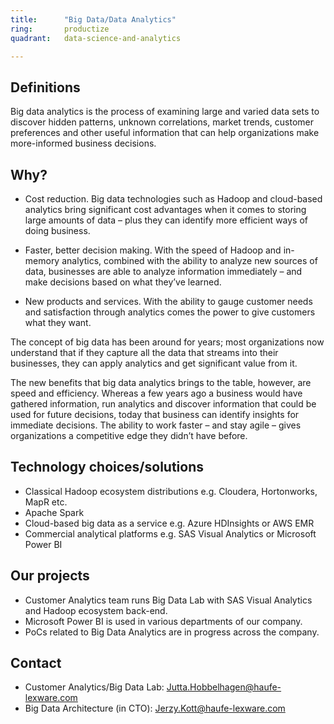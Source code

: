 ```yaml
---
title:      "Big Data/Data Analytics"
ring:       productize
quadrant:   data-science-and-analytics

---
```


## Definitions ##

Big data analytics is the process of examining large and varied data sets to discover hidden patterns, unknown correlations, market trends, customer preferences and other useful information that can help organizations make more-informed business decisions.

## Why? ##

- Cost reduction. Big data technologies such as Hadoop and cloud-based analytics bring significant cost advantages when it comes to storing large amounts of data – plus they can identify more efficient ways of doing business.

- Faster, better decision making. With the speed of Hadoop and in-memory analytics, combined with the ability to analyze new sources of data, businesses are able to analyze information immediately – and make decisions based on what they’ve learned.

- New products and services. With the ability to gauge customer needs and satisfaction through analytics comes the power to give customers what they want. 

The concept of big data has been around for years; most organizations now understand that if they capture all the data that streams into their businesses, they can apply analytics and get significant value from it. 

The new benefits that big data analytics brings to the table, however, are speed and efficiency. Whereas a few years ago a business would have gathered information, run analytics and discover information that could be used for future decisions, today that business can identify insights for immediate decisions. The ability to work faster – and stay agile – gives organizations a competitive edge they didn’t have before.  

## Technology choices/solutions ##

- Classical Hadoop ecosystem distributions e.g. Cloudera, Hortonworks, MapR etc.
- Apache Spark
- Cloud-based big data as a service e.g. Azure HDInsights or AWS EMR
- Commercial analytical platforms e.g. SAS Visual Analytics or Microsoft Power BI

## Our projects ##

- Customer Analytics team runs Big Data Lab with SAS Visual Analytics and Hadoop ecosystem back-end.
- Microsoft Power BI is used in various departments of our company.
- PoCs related to Big Data Analytics are in progress across the company.
 
## Contact ##
- Customer Analytics/Big Data Lab: <Jutta.Hobbelhagen@haufe-lexware.com>
- Big Data Architecture (in CTO): <Jerzy.Kott@haufe-lexware.com>
